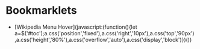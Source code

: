 
# Bookmarklets

	
*	[Wikipedia Menu Hover](javascript:(function(){let a=$(&#39;#toc&#39;);a.css(&#39;position&#39;,&#39;fixed&#39;),a.css(&#39;right&#39;,&#39;10px&#39;),a.css(&#39;top&#39;,&#39;90px&#39;),a.css(&#39;height&#39;,&#39;80%&#39;),a.css(&#39;overflow&#39;,&#39;auto&#39;),a.css(&#39;display&#39;,&#39;block&#39;)})())
	
		
